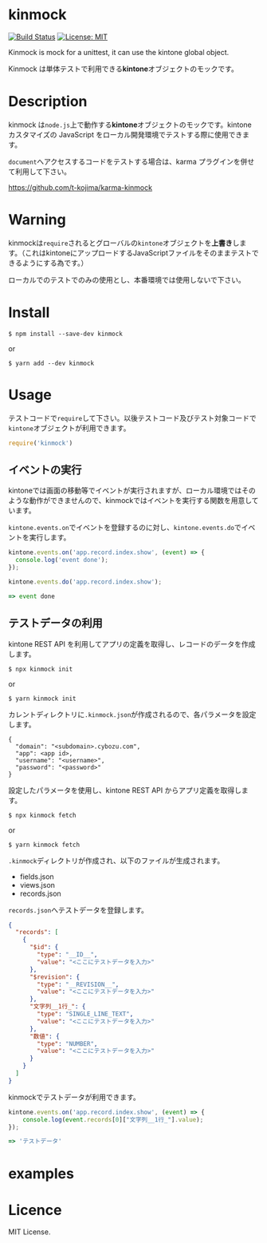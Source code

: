 # kinmock

[![Build Status](https://secure.travis-ci.org/t-kojima/kinmock.png?branch=master)](http://travis-ci.org/t-kojima/kinmock)
[![License: MIT](https://img.shields.io/badge/License-MIT-yellow.svg)](https://opensource.org/licenses/MIT)

Kinmock is mock for a unittest, it can use the kintone global object.

Kinmock は単体テストで利用できる**kintone**オブジェクトのモックです。

# Description

kinmock は`node.js`上で動作する**kintone**オブジェクトのモックです。kintone カスタマイズの JavaScript をローカル開発環境でテストする際に使用できます。

`document`へアクセスするコードをテストする場合は、karma プラグインを併せて利用して下さい。

https://github.com/t-kojima/karma-kinmock

# Warning

kinmockは`require`されるとグローバルの`kintone`オブジェクトを**上書き**します。（これはkintoneにアップロードするJavaScriptファイルをそのままテストできるようにする為です。）

ローカルでのテストでのみの使用とし、本番環境では使用しないで下さい。

# Install

```
$ npm install --save-dev kinmock
```

or

```
$ yarn add --dev kinmock
```

# Usage

テストコードで`require`して下さい。以後テストコード及びテスト対象コードで`kintone`オブジェクトが利用できます。

```javascript
require('kinmock')
```

## イベントの実行

kintoneでは画面の移動等でイベントが実行されますが、ローカル環境ではそのような動作ができませんので、kinmockではイベントを実行する関数を用意しています。

`kintone.events.on`でイベントを登録するのに対し、`kintone.events.do`でイベントを実行します。

```javascript
kintone.events.on('app.record.index.show', (event) => {
  console.log('event done');
});

kintone.events.do('app.record.index.show');

=> event done
```


## テストデータの利用

kintone REST API を利用してアプリの定義を取得し、レコードのデータを作成します。

```
$ npx kinmock init
```

or

```
$ yarn kinmock init
```

カレントディレクトリに`.kinmock.json`が作成されるので、各パラメータを設定します。

```
{
  "domain": "<subdomain>.cybozu.com",
  "app": <app id>,
  "username": "<username>",
  "password": "<password>"
}
```

設定したパラメータを使用し、kintone REST API からアプリ定義を取得します。

```
$ npx kinmock fetch
```

or

```
$ yarn kinmock fetch
```

`.kinmock`ディレクトリが作成され、以下のファイルが生成されます。

* fields.json
* views.json
* records.json

`records.json`へテストデータを登録します。

```json
{
  "records": [
    {
      "$id": {
        "type": "__ID__",
        "value": "<ここにテストデータを入力>"
      },
      "$revision": {
        "type": "__REVISION__",
        "value": "<ここにテストデータを入力>"
      },
      "文字列__1行_": {
        "type": "SINGLE_LINE_TEXT",
        "value": "<ここにテストデータを入力>"
      },
      "数値": {
        "type": "NUMBER",
        "value": "<ここにテストデータを入力>"
      }
    }
  ]
}
```

kinmockでテストデータが利用できます。

```javascript
kintone.events.on('app.record.index.show', (event) => {
    console.log(event.records[0]["文字列__1行_"].value);
});

=> 'テストデータ'
```

# examples



# Licence
MIT License.